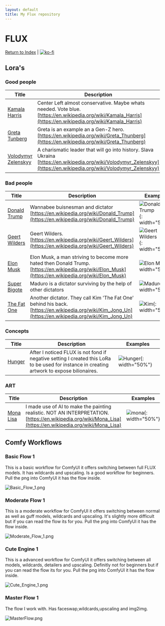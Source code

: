 ```yaml
---
layout: default
title: My Flux repository
---
```

# FLUX

[Return to Index](/) | [![ko-fi](https://ko-fi.com/img/githubbutton_sm.svg)](https://ko-fi.com/Q5Q8124DNL)

## Lora's

### Good people

| Title | Description | Examples |
| ----- | ----------- | -------- |
| [Kamala Harris](https://huggingface.co/roelfrenkema/flux1.lora.kamalaharris) |Center Left almost conservative. Maybe whats needed. Vote blue. [https://en.wikipedia.org/wiki/Kamala_Harris](https://en.wikipedia.org/wiki/Kamala_Harris)|![Kamala](Kamala.png){: width="50%"}|
| [Greta Tunberg](https://huggingface.co/roelfrenkema/flux1.lora.gretathunberg)|Greta is an example an a Gen-Z hero. [https://en.wikipedia.org/wiki/Greta_Thunberg](https://en.wikipedia.org/wiki/Greta_Thunberg)|![Greta](Greta.png){: width="50%"}|
| [Volodymyr Zelenskyy](https://huggingface.co/roelfrenkema/flux1.lora.zelenskyy) |A charismatic leader that will go into history. Slava Ukraina [https://en.wikipedia.org/wiki/Volodymyr_Zelenskyy](https://en.wikipedia.org/wiki/Volodymyr_Zelenskyy)|![Zelenskyy](Zelenskyy.png){: width="50%"}|


### Bad people

| Title | Description | Examples |
| ----- | ----------- | -------- |
| [Donald Trump](https://huggingface.co/roelfrenkema/flux1.lora.donaldtrump) | Wannabee buisnesman and dictator [https://en.wikipedia.org/wiki/Donald_Trump](https://en.wikipedia.org/wiki/Donald_Trump)|![Donald Trump](trump.png){: width="50%"}|
| [Geert Wilders](https://huggingface.co/roelfrenkema/flux1.lora.geertwilders)| Geert Wilders. [https://en.wikipedia.org/wiki/Geert_Wilders](https://en.wikipedia.org/wiki/Geert_Wilders)|![Geert Wilders](geertw.png){: width="50%"}|
| [Elon Musk](https://huggingface.co/roelfrenkema/flux1.lora.elonmusk) |Elon Musk, a man striving to become more hated then Donald Trump. [https://en.wikipedia.org/wiki/Elon_Musk](https://en.wikipedia.org/wiki/Elon_Musk)|![Elon Musk](elon.jpg){: width="50%"}|
| [Super Bigote](https://ko-fi.com/s/8f3389f132) |Maduro is a dictator surviving by the help of other dictators|![Maduro](Maduro.png){: width="50%"}|
| [The Fat One](https://huggingface.co/roelfrenkema/flux1.lora.kimjongun) |Another dictator. They call Kim 'The Fat One' behind his back. [https://en.wikipedia.org/wiki/Kim_Jong_Un](https://en.wikipedia.org/wiki/Kim_Jong_Un)|![Kim](Kim.png){: width="50%"}|


### Concepts

| Title | Description | Examples |
| ----- | ----------- | -------- |
| [Hunger](https://ko-fi.com/s/9eed5d891d) |After I noticed FLUX is not fond if negative setting I created this LoRa to be used for instance in creating artwork to expose bilionaires. |![Hunger](Hunger.png){: width="50%"}|

### ART

| Title | Description | Examples |
| ----- | ----------- | -------- |
| [Mona Lisa](https://huggingface.co/roelfrenkema/flux1.lora.monalisa) |I made use of AI to make the painting realistic. NOT AN INTERPRETATION. [https://en.wikipedia.org/wiki/Mona_Lisa](https://en.wikipedia.org/wiki/Mona_Lisa) |![mona](mona.png){: width="50%"}|


## Comfy Workflows

### Basic Flow 1

This is a basic workflow for ComfyUI it offers switching between full FLUX models. It has wildcards and upscaling. Is a good workflow for beginners.  Pull the png into ComfyUI it has the flow inside.

![Basic_Flow_1.png](Basic_Flow_1.png)

### Moderate Flow 1

This is a moderate workflow for ComfyUI it offers switching between normal as well as guff models, wildcards and upscaling. It's slightly more difficult but if you can read the flow its for you. Pull the png into ComfyUI it has the flow inside.

![Moderate_Flow_1.png](Moderate_Flow_1.png)

### Cute Engine 1

This is a advanced workflow for ComfyUI it offers switching between all models, wildcards, detailers and upscaling. Definitly not for beginners but if you can read the flow its for you. Pull the png into ComfyUI it has the flow inside.

![Cute_Engine_1.png](Cute_Engine_1.png)

### Master Flow 1

The flow I work with. Has faceswap,wildcards,upscaling and img2img.

![MasterFlow.png](MasterFlow.png)

